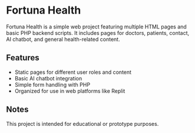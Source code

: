 # Fortuna Health

Fortuna Health is a simple web project featuring multiple HTML pages and basic PHP backend scripts. It includes pages for doctors, patients, contact, AI chatbot, and general health-related content.

## Features

- Static pages for different user roles and content
- Basic AI chatbot integration
- Simple form handling with PHP
- Organized for use in web platforms like Replit

## Notes

This project is intended for educational or prototype purposes.

